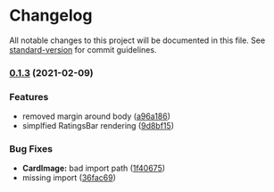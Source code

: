 # Changelog

All notable changes to this project will be documented in this file. See [standard-version](https://github.com/conventional-changelog/standard-version) for commit guidelines.

### [0.1.3](https://github.com/jahead/code-test/compare/v0.1.1...v0.1.3) (2021-02-09)


### Features

* removed margin around body ([a96a186](https://github.com/jahead/code-test/commit/a96a18626a56ab13c0c9af4054886e2c61502991))
* simplfied RatingsBar rendering ([9d8bf15](https://github.com/jahead/code-test/commit/9d8bf15bd03acd699f6b0c3d0d20ff1a8e069a89))


### Bug Fixes

* **CardImage:** bad import path ([1f40675](https://github.com/jahead/code-test/commit/1f40675df90d334635c6bb5fc7a5bf5dc846d16f))
* missing import ([36fac69](https://github.com/jahead/code-test/commit/36fac6936957fc51cd8ccf3ebf2c64af6a086c9a))
